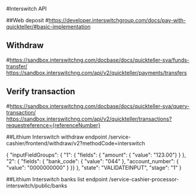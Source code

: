 #Interswitch API

##Web deposit 
#https://developer.interswitchgroup.com/docs/pay-with-quickteller/#basic-implementation

## Withdraw
#https://sandbox.interswitchng.com/docbase/docs/quickteller-sva/funds-transfer/
https://sandbox.interswitchng.com/api/v2/quickteller/payments/transfers

## Verify transaction
#https://sandbox.interswitchng.com/docbase/docs/quickteller-sva/query-transaction/
https://sandbox.interswitchng.com/api/v2/quickteller/transactions?requestreference={referenceNumber}

##Lithium Interswitch withdraw endpoint
/service-cashier/frontend/withdraw/v2?methodCode=interswitch

{
  "inputFieldGroups": {
     "1": { "fields": { "amount": { "value": "123.00"} } },
    "2": { "fields": {
      "bank_code": { "value": "044" },
      "account_number": { "value": "0000000000" }
    }}
  },
  "state": "VALIDATEINPUT",
  "stage": "1"
}

##Lithium Interswitch banks list endpoint
/service-cashier-processor-interswitch/public/banks


